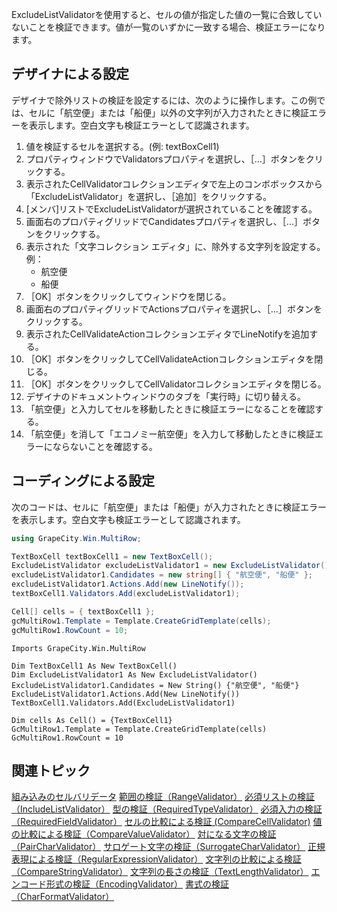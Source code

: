 ExcludeListValidatorを使用すると、セルの値が指定した値の一覧に合致していないことを検証できます。値が一覧のいずかに一致する場合、検証エラーになります。

## デザイナによる設定

デザイナで除外リストの検証を設定するには、次のように操作します。この例では、セルに「航空便」または「船便」以外の文字列が入力されたときに検証エラーを表示します。空白文字も検証エラーとして認識されます。

1. 値を検証するセルを選択する。(例: textBoxCell1)
2. プロパティウィンドウでValidatorsプロパティを選択し、［...］ボタンをクリックする。
3. 表示されたCellValidatorコレクションエディタで左上のコンボボックスから「ExcludeListValidator」を選択し、［追加］をクリックする。
4. [メンバ]リストでExcludeListValidatorが選択されていることを確認する。
5. 画面右のプロパティグリッドでCandidatesプロパティを選択し、［...］ボタンをクリックする。
6. 表示された「文字コレクション エディタ」に、除外する文字列を設定する。
    例：
    * 航空便
    * 船便
7. ［OK］ボタンをクリックしてウィンドウを閉じる。
8. 画面右のプロパティグリッドでActionsプロパティを選択し、［...］ボタンをクリックする。
9. 表示されたCellValidateActionコレクションエディタでLineNotifyを追加する。
10. ［OK］ボタンをクリックしてCellValidateActionコレクションエディタを閉じる。
11. ［OK］ボタンをクリックしてCellValidatorコレクションエディタを閉じる。
12. デザイナのドキュメントウィンドウのタブを「実行時」に切り替える。
13. 「航空便」と入力してセルを移動したときに検証エラーになることを確認する。
14. 「航空便」を消して「エコノミー航空便」を入力して移動したときに検証エラーにならないことを確認する。

## コーディングによる設定

次のコードは、セルに「航空便」または「船便」が入力されたときに検証エラーを表示します。空白文字も検証エラーとして認識されます。

```csharp
using GrapeCity.Win.MultiRow;

TextBoxCell textBoxCell1 = new TextBoxCell();
ExcludeListValidator excludeListValidator1 = new ExcludeListValidator();
excludeListValidator1.Candidates = new string[] { "航空便", "船便" };
excludeListValidator1.Actions.Add(new LineNotify());
textBoxCell1.Validators.Add(excludeListValidator1);

Cell[] cells = { textBoxCell1 };
gcMultiRow1.Template = Template.CreateGridTemplate(cells);
gcMultiRow1.RowCount = 10;
```

```vbnet
Imports GrapeCity.Win.MultiRow

Dim TextBoxCell1 As New TextBoxCell()
Dim ExcludeListValidator1 As New ExcludeListValidator()
ExcludeListValidator1.Candidates = New String() {"航空便", "船便"}
ExcludeListValidator1.Actions.Add(New LineNotify())
TextBoxCell1.Validators.Add(ExcludeListValidator1)

Dim cells As Cell() = {TextBoxCell1}
GcMultiRow1.Template = Template.CreateGridTemplate(cells)
GcMultiRow1.RowCount = 10
```

## 関連トピック

[組み込みのセルバリデータ](gcdocsite__documentlink?toc-item-id=6fe09a91-f3b9-4a7d-94f4-6cbb7ad812b4)
[範囲の検証（RangeValidator）](gcdocsite__documentlink?toc-item-id=e0b9198f-61a4-4745-824b-8d670699f6fb)
[必須リストの検証（IncludeListValidator）](gcdocsite__documentlink?toc-item-id=7f725f3c-12f5-4066-a959-4adbe9c54f17)
[型の検証（RequiredTypeValidator）](gcdocsite__documentlink?toc-item-id=604bcc1b-e817-4a3f-a3b4-811a8f3a72dd)
[必須入力の検証（RequiredFieldValidator）](gcdocsite__documentlink?toc-item-id=7375a31d-584e-405a-ba5c-0b956889af4a)
[セルの比較による検証 (CompareCellValidator)](gcdocsite__documentlink?toc-item-id=a175ce0e-9b31-4031-95de-62a02b6aeaf2)
[値の比較による検証（CompareValueValidator）](gcdocsite__documentlink?toc-item-id=da267556-3edb-4463-ba2c-556a5504bbb4)
[対になる文字の検証（PairCharValidator）](gcdocsite__documentlink?toc-item-id=44d12cc8-b7cd-4eaa-bd02-a0d36b9697a2)
[サロゲート文字の検証（SurrogateCharValidator）](gcdocsite__documentlink?toc-item-id=2d9ca60a-70e8-40cc-aded-d87c303663c9)
[正規表現による検証（RegularExpressionValidator）](gcdocsite__documentlink?toc-item-id=2c885eaa-9c02-44fe-befa-6bc0672d3d33)
[文字列の比較による検証（CompareStringValidator）](gcdocsite__documentlink?toc-item-id=20914c6d-509c-40e0-a597-9b727ffd3b26)
[文字列の長さの検証（TextLengthValidator）](gcdocsite__documentlink?toc-item-id=4585221a-8a6d-4e92-a0d8-def591c7745b)
[エンコード形式の検証（EncodingValidator）](gcdocsite__documentlink?toc-item-id=8b80cc82-4814-4dc2-83bb-0504ee4f1a44)
[書式の検証（CharFormatValidator）](gcdocsite__documentlink?toc-item-id=8acc8368-e274-4aaa-9dd3-58656ce93d78)